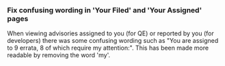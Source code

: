 ### Fix confusing wording in 'Your Filed' and 'Your Assigned' pages

When viewing advisories assigned to you (for QE) or reported by you (for
developers) there was some confusing wording such as "You are assigned to 9
errata, 8 of which require my attention:". This has been made more readable by
removing the word 'my'.
